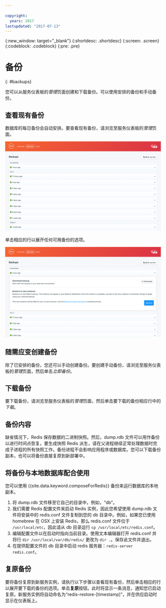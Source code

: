 ```yaml
---

copyright:
  years: 2017
lastupdated: "2017-07-13"
---
```


{:new_window: target="_blank"}
{:shortdesc: .shortdesc}
{:screen: .screen}
{:codeblock: .codeblock}
{:pre: .pre}

# 备份
{: #backups}

您可以从服务仪表板的*管理*页面创建和下载备份。可以使用安排的备份和手动备份。

## 查看现有备份

数据库的每日备份会自动安排。要查看现有备份，请浏览至服务仪表板的*管理*页面。 

![备份](./images/redis-backups-show.png "服务仪表板中备份的列表")

单击相应的行以展开任何可用备份的选项。

![备份选项](./images/redis-backups-options.png "备份选项") 

## 随需应变创建备份

除了已安排的备份，您还可以手动创建备份。要创建手动备份，请浏览至服务仪表板的*管理*页面，然后单击*立即备份*。

## 下载备份

要下载备份，请浏览至服务仪表板的*管理*页面，然后单击要下载的备份相应行中的*下载*。

## 备份内容

缺省情况下，Redis 保存数据的二进制快照。然后，dump.rdb 文件可以用作备份以进行时间点恢复。要生成快照 Redis 派生，请在父进程继续正常处理数据时完成子进程的所有快照工作。备份进程不会影响应用程序或数据库。您可以下载备份副本，也可以将备份直接复原到新部署中。

## 将备份与本地数据库配合使用

您可以使用 {{site.data.keyword.composeForRedis}} 备份来运行数据库的本地副本。

1. 将 dump.rdb 文件移至它自己的目录中，例如，“db”。
2. 我们需要 Redis 配置文件来启动 Redis 实例，因此您希望使用 dump.rdb 文件将安装中的 redis.conf 文件复制到您的 db 目录中。例如，如果您已使用 homebrew 在 OSX 上安装 Redis，那么 redis.conf 文件位于 `/usr/local/etc`，因此请从 db 目录运行 `cp /usr/local/etc/redis.conf`。
3. 编辑配置文件以在启动时指向当前目录。使用文本编辑器打开 redis.conf 并将行 `dir /usr/local/var/db/redis/` 更改为 `dir .`。保存此文件并退出。
4. 在提供配置文件的 db 目录中启动 redis 服务器：`redis-server redis.conf`。

## 复原备份

要将备份复原到新服务实例，请执行以下步骤以查看现有备份，然后单击相应的行以展开要下载的备份的选项。单击**复原**按钮。此时将显示一条消息，通知您已启动复原。新服务实例将自动命名为“redis-restore-[timestamp]”，并在供应启动时显示在仪表板上。
